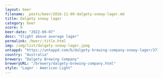 ```yaml
---
layout: beer
filename: _posts/beer/2016-11-09-dalgety-snowy-lager.md
title: Dalgety snowy lager
category: beer
score: 6
beer-date: "2022-08-07"
desc: "Slight above average lager"
permalink: /beer/:title.html
img: /img/list/dalgety-snowy-lager.jpeg
untappd: "https://untappd.com/b/dalgety-brewing-company-snowy-lager/3712977"
country: "Australia"
brewery: "Dalgety Brewing Company"
breweryURL: "/brewery/dalgety-brewing-company.html"
style: "Lager - American Light"
---
```

